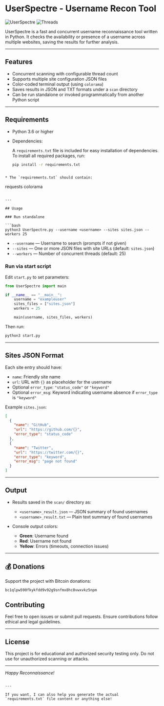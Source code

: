 
# UserSpectre - Username Recon Tool

![UserSpectre](https://img.shields.io/badge/python-3.6%2B-blue)
![Threads](https://img.shields.io/badge/threads-25-green)

UserSpectre is a fast and concurrent username reconnaissance tool written in Python. It checks the availability or presence of a username across multiple websites, saving the results for further analysis.

---

## Features

- Concurrent scanning with configurable thread count
- Supports multiple site configuration JSON files
- Color-coded terminal output (using `colorama`)
- Saves results in JSON and TXT formats under a `scan` directory
- Can be run standalone or invoked programmatically from another Python script

---

## Requirements

- Python 3.6 or higher  
- Dependencies:
  
  A `requirements.txt` file is included for easy installation of dependencies. To install all required packages, run:

  ```bash
  pip install -r requirements.txt
```

* The `requirements.txt` should contain:

  ```
  requests
  colorama
  ```

---

## Usage

### Run standalone

```bash
python3 UserSpectre.py --username <username> --sites sites.json --workers 25
```

* `--username` — Username to search (prompts if not given)
* `--sites` — One or more JSON files with site URLs (default: `sites.json`)
* `--workers` — Number of concurrent threads (default: 25)

### Run via start script

Edit `start.py` to set parameters:

```python
from UserSpectre import main

if __name__ == "__main__":
    username = "exampleuser"
    sites_files = ["sites.json"]
    workers = 25

    main(username, sites_files, workers)
```

Then run:

```bash
python3 start.py
```

---

## Sites JSON Format

Each site entry should have:

* `name`: Friendly site name
* `url`: URL with `{}` as placeholder for the username
* Optional `error_type`: `"status_code"` or `"keyword"`
* Optional `error_msg`: Keyword indicating username absence if `error_type` is `"keyword"`

Example `sites.json`:

```json
[
  {
    "name": "GitHub",
    "url": "https://github.com/{}",
    "error_type": "status_code"
  },
  {
    "name": "Twitter",
    "url": "https://twitter.com/{}",
    "error_type": "keyword",
    "error_msg": "page not found"
  }
]
```

---

## Output

* Results saved in the `scan/` directory as:

  * `<username>_result.json` — JSON summary of found usernames
  * `<username>_result.txt` — Plain text summary of found usernames

* Console output colors:

  * **Green**: Username found
  * **Red**: Username not found
  * **Yellow**: Errors (timeouts, connection issues)

---



## 💰 Donations

Support the project with Bitcoin donations:

```
bc1qlpw590fkykfdd9v92g9snfmx8hc8vwxvkz5npm
```




## Contributing

Feel free to open issues or submit pull requests.
Ensure contributions follow ethical and legal guidelines.

---

## License

This project is for educational and authorized security testing only.
Do not use for unauthorized scanning or attacks.

---

*Happy Reconnaissance!*

```

---

If you want, I can also help you generate the actual `requirements.txt` file content or anything else!
```

